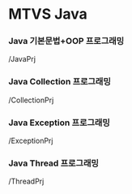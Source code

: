 # MTVS Java
### Java 기본문법+OOP 프로그래밍
/JavaPrj
### Java Collection 프로그래밍
/CollectionPrj
### Java Exception 프로그래밍
/ExceptionPrj
### Java Thread 프로그래밍
/ThreadPrj